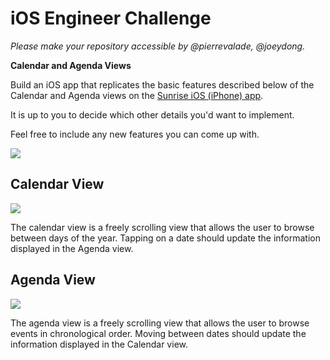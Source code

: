 # iOS Engineer Challenge

*Please make your repository accessible by @pierrevalade, @joeydong.*

**Calendar and Agenda Views**

Build an iOS app that replicates the basic features described below of the Calendar and Agenda views on the [Sunrise iOS (iPhone) app](https://itunes.apple.com/us/app/sunrise-calendar./id599114150?mt=8).

It is up to you to decide which other details you'd want to implement.

Feel free to include any new features you can come up with.

![](http://cl.ly/image/2L3x0J141r28/content)

## Calendar View

![](http://cl.ly/image/032R1A0K181e/content)

The calendar view is a freely scrolling view that allows the user to browse between days of the year. Tapping on a date should update the information displayed in the Agenda view.

## Agenda View

![](http://cl.ly/image/1R0y402y0t1F/content)

The agenda view is a freely scrolling view that allows the user to browse events in chronological order. Moving between dates should update the information displayed in the Calendar view.
